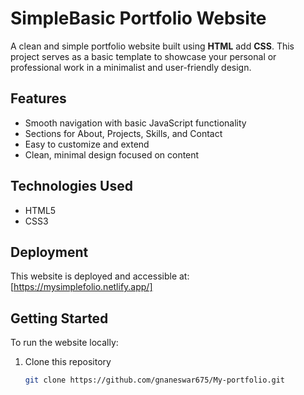 # SimpleBasic Portfolio Website

A clean and simple portfolio website built using **HTML** add **CSS**. This project serves as a basic template to showcase your personal or professional work in a minimalist and user-friendly design.

## Features

- Smooth navigation with basic JavaScript functionality
- Sections for About, Projects, Skills, and Contact
- Easy to customize and extend
- Clean, minimal design focused on content

## Technologies Used

- HTML5
- CSS3

## Deployment

This website is deployed and accessible at:  
[https://mysimplefolio.netlify.app/]

## Getting Started

To run the website locally:

1. Clone this repository  
   ```bash
   git clone https://github.com/gnaneswar675/My-portfolio.git
